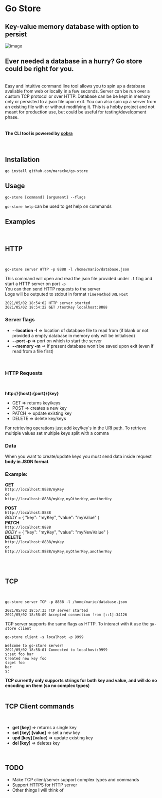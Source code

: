 # Go Store
## Key-value memory database with option to persist
![image](https://i.imgur.com/g0OVt3o.png)


## Ever needed a database in a hurry? Go store could be right for you.  

<br>
Easy and intuitive command line tool allows you to spin up a database avaliable from web or locally in a few seconds.  
Server can be run over a custom TCP protocol or over HTTP.  
Database can be be kept in memory only or persisted to a json file upon exit.  
You can also spin up a server from an existing file with or without modifying it.  
This is a hobby project and not meant for production use, but could be useful for testing/development phase.

<br>
<br> 

#### The CLI tool is powered by [cobra](https://github.com/spf13/cobra)    
<br>  

## Installation

```
go install github.com/maracko/go-store
```

## Usage

```
go-store [command] [argument] --flags
```

`go-store help` can be used to get help on commands

## Examples
<br>

## HTTP
<br> 

```
go-store server HTTP -p 8888 -l /home/mario/database.json
```
This command will open and read the json file provided under `-l` flag and start a HTTP server on port `-p`  
You can then send HTTP requests to the server  
Logs will be outputed to stdout in format `Time` `Method` `URL` `Host`
```
2021/05/02 18:54:02 HTTP server started
2021/05/02 18:54:22 GET /testKey localhost:8888
```

### Server flags

- **--location -l** => location of database file to read from (if blank or not provided a empty database in memory only will be initialised)
- **--port -p** => port on which to start the server
- **--memory -m** => if present database won't be saved upon exit (even if read from a file first)
<br>

### **HTTP Requests**
<br>

 **http://{host}:{port}/{key}**
<br>

- GET => returns key/keys
- POST => creates a new key
- PATCH => update existing key
- DELETE => delete key/keys

For retrieving operations just add key/key's in the URI path. To retrieve multiple values set multiple keys split with a comma
<br>

### Data

When you want to create/update keys you must send data inside request **body in JSON format**.
### Example:  
 **GET**  
 `http://localhost:8888/myKey`  
 or  
 `http://localhost:8888/myKey,myOtherKey,anotherKey`  

 **POST**  
 `http://localhost:8888`  
 *BODY* = {
   "key": "myKey",
   "value": "myValue"
 }  
 **PATCH**  
 `http://localhost:8888`  
 *BODY* = {
   "key": "myKey",
   "value": "myNewValue"
 }  
 **DELETE**  
 `http://localhost:8888/myKey`  
  or   
  `http://localhost:8888/myKey,myOtherKey,anotherKey`  
<br> 


<br>

## TCP
<br>

```
go-store server TCP -p 8888 -l /home/mario/database.json

2021/05/02 18:57:33 TCP server started
2021/05/02 18:58:09 Accepted connection from [::1]:34126
```
TCP server supports the same flags as HTTP. To interact with it use the `go-store client`

```
go-store client -s localhost -p 9999

Welcome to go-store server!
2021/05/02 18:58:01 Connected to localhost:9999
$:set foo bar
Created new key foo
$:get foo
bar
$:
```
**TCP currently only supports strings for both key and value, and will do no encoding on them (so no complex types)**  
<br>



## TCP Client commands
<br>

- **get [key]** => returns a single key  
- **set [key] [value]** => set a new key  
- **upd [key] [value]** => update existing key
- **del [key]** => deletes key
<br>

## TODO

- Make TCP client/server support complex types and commands
- Support HTTPS for HTTP server
- Other things I will think of

